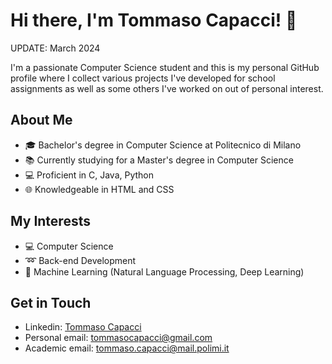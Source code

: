 # Hi there, I'm Tommaso Capacci! 👋

UPDATE: March 2024

I'm a passionate Computer Science student and this is my personal GitHub profile where I collect various projects I've developed for school assignments as well as some others I've worked on out of personal interest.

## About Me

- 🎓 Bachelor's degree in Computer Science at Politecnico di Milano
- 📚 Currently studying for a Master's degree in Computer Science
- 💻 Proficient in C, Java, Python
- 🌐 Knowledgeable in HTML and CSS

## My Interests

- 💻 Computer Science
- ➿ Back-end Development
- 🤖 Machine Learning (Natural Language Processing, Deep Learning)

## Get in Touch

- Linkedin: [Tommaso Capacci](https://www.linkedin.com/in/tommaso-capacci-4190b0287/)
- Personal email: tommasocapacci@gmail.com
- Academic email: tommaso.capacci@mail.polimi.it
